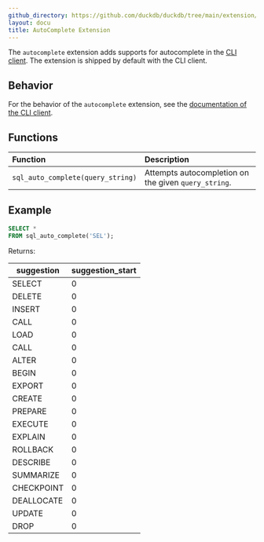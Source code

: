 ```yaml
---
github_directory: https://github.com/duckdb/duckdb/tree/main/extension/autocomplete
layout: docu
title: AutoComplete Extension
---
```


The `autocomplete` extension adds supports for autocomplete in the [CLI client](../api/cli).
The extension is shipped by default with the CLI client.

## Behavior

For the behavior of the `autocomplete` extension, see the [documentation of the CLI client](../api/cli/autocomplete).

## Functions


| Function                          | Description                                          |
|:----------------------------------|:-----------------------------------------------------|
| `sql_auto_complete(query_string)` | Attempts autocompletion on the given `query_string`. |

## Example

```sql
SELECT *
FROM sql_auto_complete('SEL');
```

Returns:


| suggestion  | suggestion_start |
|-------------|------------------|
| SELECT      |                0 |
| DELETE      |                0 |
| INSERT      |                0 |
| CALL        |                0 |
| LOAD        |                0 |
| CALL        |                0 |
| ALTER       |                0 |
| BEGIN       |                0 |
| EXPORT      |                0 |
| CREATE      |                0 |
| PREPARE     |                0 |
| EXECUTE     |                0 |
| EXPLAIN     |                0 |
| ROLLBACK    |                0 |
| DESCRIBE    |                0 |
| SUMMARIZE   |                0 |
| CHECKPOINT  |                0 |
| DEALLOCATE  |                0 |
| UPDATE      |                0 |
| DROP        |                0 |